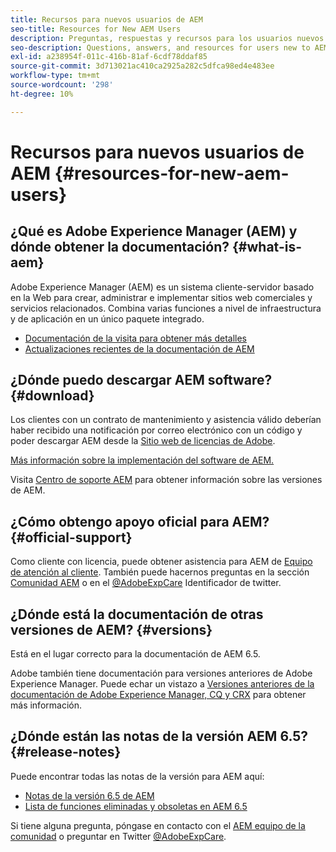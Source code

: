```yaml
---
title: Recursos para nuevos usuarios de AEM
seo-title: Resources for New AEM Users
description: Preguntas, respuestas y recursos para los usuarios nuevos de AEM
seo-description: Questions, answers, and resources for users new to AEM
exl-id: a238954f-011c-416b-81af-6cdf78ddaf85
source-git-commit: 3d713021ac410ca2925a282c5dfca98ed4e483ee
workflow-type: tm+mt
source-wordcount: '298'
ht-degree: 10%

---
```


# Recursos para nuevos usuarios de AEM {#resources-for-new-aem-users}

## ¿Qué es Adobe Experience Manager (AEM) y dónde obtener la documentación? {#what-is-aem}

Adobe Experience Manager (AEM) es un sistema cliente-servidor basado en la Web para crear, administrar e implementar sitios web comerciales y servicios relacionados. Combina varias funciones a nivel de infraestructura y de aplicación en un único paquete integrado.

* [Documentación de la visita para obtener más detalles](/help/sites-deploying/home.md)
* [Actualizaciones recientes de la documentación de AEM](https://experienceleague.adobe.com/docs/experience-manager-release-information/aem-release-updates/doc-updates/documentation-updates.html?lang=en)

## ¿Dónde puedo descargar AEM software? {#download}

Los clientes con un contrato de mantenimiento y asistencia válido deberían haber recibido una notificación por correo electrónico con un código y poder descargar AEM desde la [Sitio web de licencias de Adobe](https://licensing.adobe.com/).

[Más información sobre la implementación del software de AEM.](/help/sites-deploying/home.md)

Visita [Centro de soporte AEM](https://experienceleague.adobe.com/docs/experience-manager-release-information/aem-release-updates/aem-releases-updates.html?lang=es) para obtener información sobre las versiones de AEM.

## ¿Cómo obtengo apoyo oficial para AEM? {#official-support}

Como cliente con licencia, puede obtener asistencia para AEM de [Equipo de atención al cliente](https://experienceleague.adobe.com/?support-solution=General&amp;lang=es#support). También puede hacernos preguntas en la sección [Comunidad AEM](https://experienceleaguecommunities.adobe.com:443/t5/adobe-experience-manager/ct-p/adobe-experience-manager-community) o en el [@AdobeExpCare](https://twitter.com/adobeexpcare) Identificador de twitter.

## ¿Dónde está la documentación de otras versiones de AEM? {#versions}

Está en el lugar correcto para la documentación de AEM 6.5.

Adobe también tiene documentación para versiones anteriores de Adobe Experience Manager. Puede echar un vistazo a [Versiones anteriores de la documentación de Adobe Experience Manager, CQ y CRX](https://experienceleague.adobe.com/docs/experience-manager-release-information/aem-release-updates/previous-updates/aem-previous-versions.html?lang=es) para obtener más información.

## ¿Dónde están las notas de la versión AEM 6.5? {#release-notes}

Puede encontrar todas las notas de la versión para AEM aquí:

* [Notas de la versión 6.5 de AEM](/help/release-notes/home.md)
* [Lista de funciones eliminadas y obsoletas en AEM 6.5](/help/release-notes/deprecated-removed-features.md)

Si tiene alguna pregunta, póngase en contacto con el [AEM equipo de la comunidad](https://help-forums.adobe.com/content/adobeforums/en/experience-manager-forum/adobe-experience-manager.html) o preguntar en Twitter [@AdobeExpCare](https://twitter.com/adobeexpcare).
